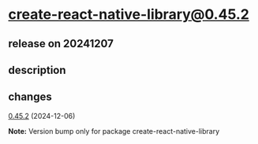 # create-react-native-library@0.45.2

## release on 20241207
## description
## changes
<a href="https://github.com/callstack/react-native-builder-bob/compare/create-react-native-library@0.45.1...create-react-native-library@0.45.2">0.45.2</a> (2024-12-06)

<strong>Note:</strong> Version bump only for package create-react-native-library

